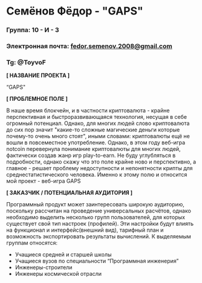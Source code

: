 # Семёнов Фёдор - "GAPS"

### Группа: 10 - И - 3
### Электронная почта: fedor.semenov.2008@gmail.com
### Tg: @ToyvoF


**[ НАЗВАНИЕ ПРОЕКТА ]**

“GAPS"

**[ ПРОБЛЕМНОЕ ПОЛЕ ]**

В наше время блокчейн, и в частности криптовалюта - крайне перспективная и быстроразвивающаяся технология, несущая в себе огромный потенциал. Однако, для многих людей слово криптовалюта до сих пор значит "какие-то сложные магические деньги которые почему-то очень много стоят", иными словами: криптовалюты ещё не вошли в повсеместное употребление. Однако, в этом году веб-игра notcoin перевернула понимание криптовалюты для многих людей, фактически создав жанр игр play-to-earn. Не буду углубляться в подробности, однако скажу что это поле крайне ново и перспективно, а главное - решает проблему недоступности и непонятности крипты для среднестатистического человека. Именно к этому полю и относится мой проект - веб-игра GAPS


**[ ЗАКАЗЧИК / ПОТЕНЦИАЛЬНАЯ АУДИТОРИЯ ]**

Программный продукт может заинтересовать широкую аудиторию, поскольку рассчитан на проведение универсальных расчётов, однако необходимо выделить несколько групп пользователей, для которых существует свой тип настроек (профилей). Эти настройки будут влиять на функционал и интерфейс(внешний вид), тарифный план и возможность экспортировать результаты вычислений. К выделяемым группам относятся:

* Учащиеся средней и старшей школы
* Учащиеся вузов по специальности “Программная инженерия”
* Инженеры-строители
* Инженеры космической отрасли
